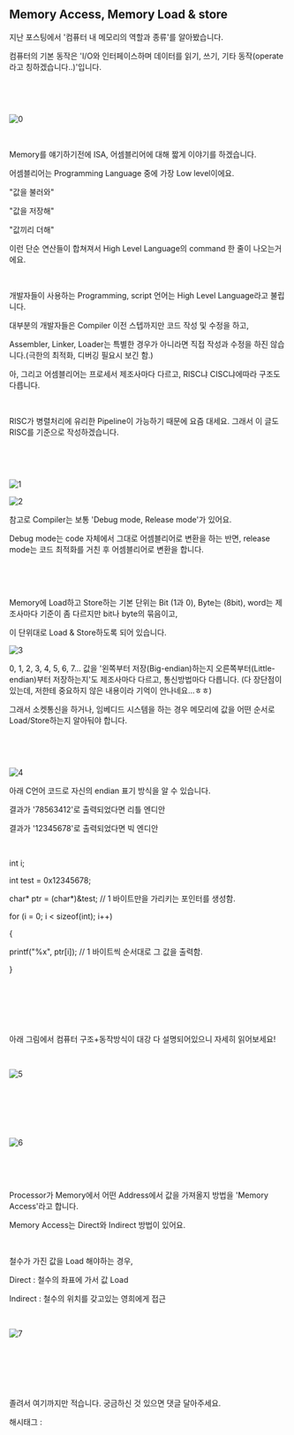 ## Memory Access, Memory Load & store

지난 포스팅에서 '컴퓨터 내 메모리의 역할과 종류'를 알아봤습니다.

컴퓨터의 기본 동작은 'I/O와 인터페이스하며 데이터를 읽기, 쓰기, 기타 동작(operate라고 칭하겠습니다..)'입니다.

​

​

![0](/asset/img/222933939793/0.png)

​

Memory를 얘기하기전에 ISA, 어셈블리어에 대해 짧게 이야기를 하겠습니다.

어셈블리어는 Programming Language 중에 가장 Low level이에요.

"값을 불러와"

"값을 저장해"

"값끼리 더해"

이런 단순 연산들이 합쳐져서 High Level Language의 command 한 줄이 나오는거에요.

​

개발자들이 사용하는 Programming, script 언어는 High Level Language라고 불립니다.

대부분의 개발자들은 Compiler 이전 스텝까지만 코드 작성 및 수정을 하고,

Assembler, Linker, Loader는 특별한 경우가 아니라면 직접 작성과 수정을 하진 않습니다.(극한의 최적화, 디버깅 필요시 보긴 함.)

아, 그리고 어셈블리어는 프로세서 제조사마다 다르고, RISC냐 CISC냐에따라 구조도 다릅니다.

​

RISC가 병렬처리에 유리한 Pipeline이 가능하기 때문에 요즘 대세요. 그래서 이 글도 RISC를 기준으로 작성하겠습니다.

​

​

![1](/asset/img/222933939793/1.png)

![2](/asset/img/222933939793/2.png)

참고로 Compiler는 보통 'Debug mode, Release mode'가 있어요.

Debug mode는 code 자체에서 그대로 어셈블리어로 변환을 하는 반면, release mode는 코드 최적화를 거친 후 어셈블리어로 변환을 합니다.

​

​

Memory에 Load하고 Store하는 기본 단위는 Bit (1과 0), Byte는 (8bit), word는 제조사마다 기준이 좀 다르지만 bit나 byte의 묶음이고,

이 단위대로 Load & Store하도록 되어 있습니다.

![3](/asset/img/222933939793/3.png)

0, 1, 2, 3, 4, 5, 6, 7... 값을 '왼쪽부터 저장(Big-endian)하는지 오른쪽부터(Little-endian)부터 저장하는지'도 제조사마다 다르고, 통신방법마다 다릅니다. (다 장단점이 있는데, 저한테 중요하지 않은 내용이라 기억이 안나네요...ㅎㅎ)

그래서 소켓통신을 하거나, 임베디드 시스템을 하는 경우 메모리에 값을 어떤 순서로 Load/Store하는지 알아둬야 합니다.

​

​

![4](/asset/img/222933939793/4.png)

아래 C언어 코드로 자신의 endian 표기 방식을 알 수 있습니다.

결과가 '78563412'로 출력되었다면 리틀 엔디안

결과가 '12345678'로 출력되었다면 빅 엔디안

​

int i;

int test = 0x12345678;

char* ptr = (char*)&test; // 1 바이트만을 가리키는 포인터를 생성함.

 

for (i = 0; i < sizeof(int); i++)

{

 printf("%x", ptr[i]); // 1 바이트씩 순서대로 그 값을 출력함.

}

​

​

​

아래 그림에서 컴퓨터 구조+동작방식이 대강 다 설명되어있으니 자세히 읽어보세요!

​

![5](/asset/img/222933939793/5.png)

​

​

​

![6](/asset/img/222933939793/6.png)

​

​

Processor가 Memory에서 어떤 Address에서 값을 가져올지 방법을 'Memory Access'라고 합니다.

Memory Access는 Direct와 Indirect 방법이 있어요.

​

철수가 가진 값을 Load 해야하는 경우,

Direct : 철수의 좌표에 가서 값 Load

Indirect : 철수의 위치를 갖고있는 영희에게 접근

​

![7](/asset/img/222933939793/7.png)

​

​

​

졸려서 여기까지만 적습니다. 궁금하신 것 있으면 댓글 달아주세요.

 해시태그 : 